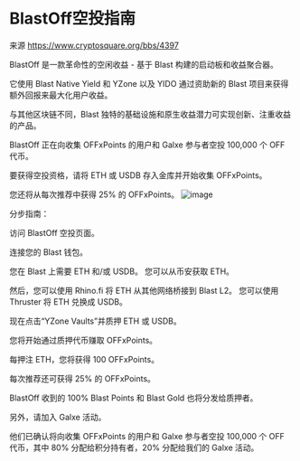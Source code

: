 # BlastOff空投指南

来源 https://www.cryptosquare.org/bbs/4397

BlastOff 是一款革命性的空闲收益 - 基于 Blast 构建的启动板和收益聚合器。 

它使用 Blast Native Yield 和 YZone 以及 YIDO 通过资助新的 Blast 项目来获得额外回报来最大化用户收益。 

与其他区块链不同，Blast 独特的基础设施和原生收益潜力可实现创新、注重收益的产品。

BlastOff 正在向收集 OFFxPoints 的用户和 Galxe 参与者空投 100,000 个 OFF 代币。 

要获得空投资格，请将 ETH 或 USDB 存入金库并开始收集 OFFxPoints。

您还将从每次推荐中获得 25% 的 OFFxPoints。
![image](https://github.com/roomyweb3/airdrops/assets/165030655/c26a427b-e52e-448b-aadc-ad2b21651998)

分步指南：

访问 BlastOff 空投页面。

连接您的 Blast 钱包。

您在 Blast 上需要 ETH 和/或 USDB。 您可以从币安获取 ETH。

然后，您可以使用 Rhino.fi 将 ETH 从其他网络桥接到 Blast L2。 您可以使用 Thruster 将 ETH 兑换成 USDB。

现在点击“YZone Vaults”并质押 ETH 或 USDB。

您将开始通过质押代币赚取 OFFxPoints。

每押注 ETH，您将获得 100 OFFxPoints。

每次推荐还可获得 25% 的 OFFxPoints。

BlastOff 收到的 100% Blast Points 和 Blast Gold 也将分发给质押者。

另外，请加入 Galxe 活动。

他们已确认将向收集 OFFxPoints 的用户和 Galxe 参与者空投 100,000 个 OFF 代币，其中 80% 分配给积分持有者，20% 分配给我们的 Galxe 活动。
